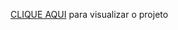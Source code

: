 <a href="https://pedrocanhep.github.io/landingPage-oqah/">CLIQUE AQUI</a> para visualizar o projeto
